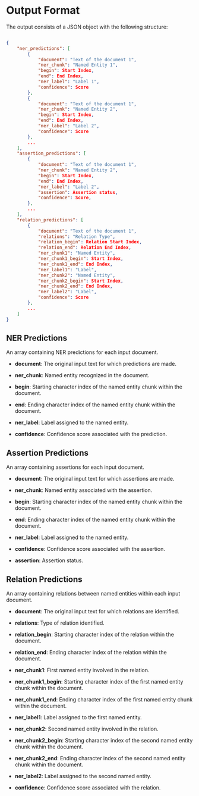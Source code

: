 # Output Format

The output consists of a JSON object with the following structure:

```json

{
    "ner_predictions": [
        {
            "document": "Text of the document 1",
            "ner_chunk": "Named Entity 1",
            "begin": Start Index,
            "end": End Index,
            "ner_label": "Label 1",
            "confidence": Score
        },
        {
            "document": "Text of the document 1",
            "ner_chunk": "Named Entity 2",
            "begin": Start Index,
            "end": End Index,
            "ner_label": "Label 2",
            "confidence": Score
        },
        ...
    ],
    "assertion_predictions": [
        {
            "document": "Text of the document 1",
            "ner_chunk": "Named Entity 2",
            "begin": Start Index,
            "end": End Index,
            "ner_label": "Label 2",
            "assertion": Assertion status,
            "confidence": Score,
        },
        ...
    ],
    "relation_predictions": [
        {
            "document": "Text of the document 1",
            "relations": "Relation Type",
            "relation_begin": Relation Start Index,
            "relation_end": Relation End Index,
            "ner_chunk1": "Named Entity",
            "ner_chunk1_begin": Start Index,
            "ner_chunk1_end": End Index,
            "ner_label1": "Label",
            "ner_chunk2": "Named Entity",
            "ner_chunk2_begin": Start Index,
            "ner_chunk2_end": End Index,
            "ner_label2": "Label",
            "confidence": Score
        },
        ...
    ]
}
```


## NER Predictions
An array containing NER predictions for each input document.

- **document**: The original input text for which predictions are made.

- **ner_chunk**: Named entity recognized in the document.

- **begin**: Starting character index of the named entity chunk within the document.

- **end**: Ending character index of the named entity chunk within the document.

- **ner_label**: Label assigned to the named entity.

- **confidence**: Confidence score associated with the prediction.

## Assertion Predictions
An array containing assertions for each input document.

- **document**: The original input text for which assertions are made.

- **ner_chunk**: Named entity associated with the assertion.

- **begin**: Starting character index of the named entity chunk within the document.

- **end**: Ending character index of the named entity chunk within the document.

- **ner_label**: Label assigned to the named entity.

- **confidence**: Confidence score associated with the assertion.

- **assertion**: Assertion status.

## Relation Predictions
An array containing relations between named entities within each input document.

- **document**: The original input text for which relations are identified.

- **relations**: Type of relation identified.

- **relation_begin**: Starting character index of the relation within the document.

- **relation_end**:  Ending character index of the relation within the document.

- **ner_chunk1**: First named entity involved in the relation.

- **ner_chunk1_begin**: Starting character index of the first named entity chunk within the document.

- **ner_chunk1_end**: Ending character index of the first named entity chunk within the document.

- **ner_label1**: Label assigned to the first named entity.

- **ner_chunk2**: Second named entity involved in the relation.

- **ner_chunk2_begin**: Starting character index of the second named entity chunk within the document.

- **ner_chunk2_end**: Ending character index of the second named entity chunk within the document.

- **ner_label2**: Label assigned to the second named entity.

- **confidence**: Confidence score associated with the relation.